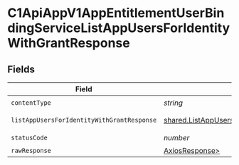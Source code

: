 # C1ApiAppV1AppEntitlementUserBindingServiceListAppUsersForIdentityWithGrantResponse


## Fields

| Field                                                                                                              | Type                                                                                                               | Required                                                                                                           | Description                                                                                                        |
| ------------------------------------------------------------------------------------------------------------------ | ------------------------------------------------------------------------------------------------------------------ | ------------------------------------------------------------------------------------------------------------------ | ------------------------------------------------------------------------------------------------------------------ |
| `contentType`                                                                                                      | *string*                                                                                                           | :heavy_check_mark:                                                                                                 | N/A                                                                                                                |
| `listAppUsersForIdentityWithGrantResponse`                                                                         | [shared.ListAppUsersForIdentityWithGrantResponse](../../models/shared/listappusersforidentitywithgrantresponse.md) | :heavy_minus_sign:                                                                                                 | Successful response                                                                                                |
| `statusCode`                                                                                                       | *number*                                                                                                           | :heavy_check_mark:                                                                                                 | N/A                                                                                                                |
| `rawResponse`                                                                                                      | [AxiosResponse>](https://axios-http.com/docs/res_schema)                                                           | :heavy_minus_sign:                                                                                                 | N/A                                                                                                                |